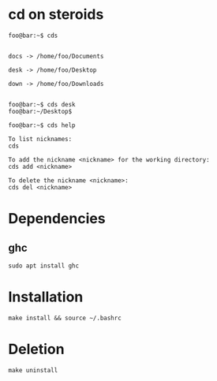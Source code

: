 # cd on steroids

```console
foo@bar:~$ cds


docs -> /home/foo/Documents

desk -> /home/foo/Desktop

down -> /home/foo/Downloads


```

```console
foo@bar:~$ cds desk
foo@bar:~/Desktop$
```

```console
foo@bar:~$ cds help

To list nicknames:
cds

To add the nickname <nickname> for the working directory:
cds add <nickname>

To delete the nickname <nickname>:
cds del <nickname>

```

# Dependencies
## ghc
```
sudo apt install ghc
```

# Installation
```
make install && source ~/.bashrc
```

# Deletion
```
make uninstall
```

